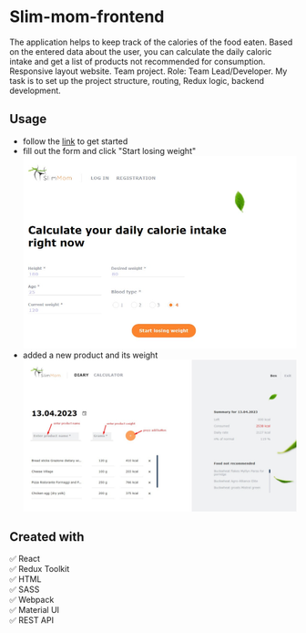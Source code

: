 # Slim-mom-frontend

The application helps to keep track of the calories of the food eaten. Based on
the entered data about the user, you can calculate the daily caloric intake and
get a list of products not recommended for consumption. Responsive layout
website. Team project. Role: Team Lead/Developer. My task is to set up the
project structure, routing, Redux logic, backend development.

## Usage

- follow the [link](https://andrii-posternak.github.io/lim-mom-frontend/) to get
  started
- fill out the form and click "Start losing weight"  
   ![an example interface](./public/example1.jpg)
- added a new product and its weight  
  ![an example interface](./public/example2.jpg)

## Created with

:white_check_mark: React  
:white_check_mark: Redux Toolkit  
:white_check_mark: HTML  
:white_check_mark: SASS  
:white_check_mark: Webpack  
:white_check_mark: Material UI  
:white_check_mark: REST API
